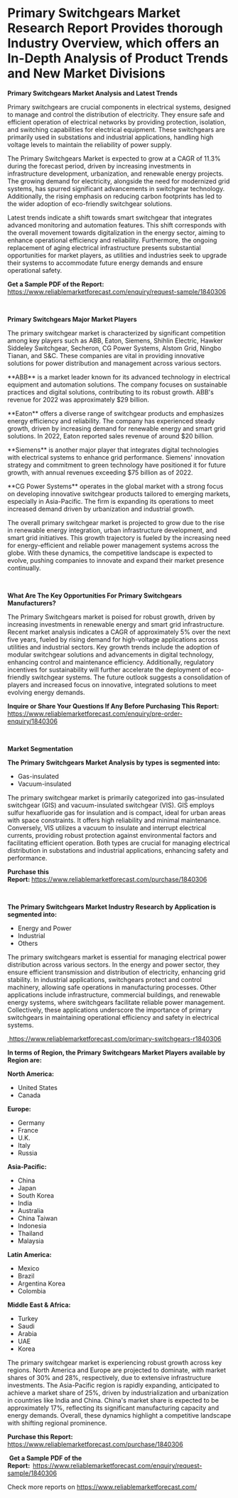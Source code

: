 <p><h1>Primary Switchgears Market Research Report Provides thorough Industry Overview, which offers an In-Depth Analysis of Product Trends and New Market Divisions</h1></p><p><strong>Primary Switchgears Market Analysis and Latest Trends</strong></p>
<p><p>Primary switchgears are crucial components in electrical systems, designed to manage and control the distribution of electricity. They ensure safe and efficient operation of electrical networks by providing protection, isolation, and switching capabilities for electrical equipment. These switchgears are primarily used in substations and industrial applications, handling high voltage levels to maintain the reliability of power supply.</p><p>The Primary Switchgears Market is expected to grow at a CAGR of 11.3% during the forecast period, driven by increasing investments in infrastructure development, urbanization, and renewable energy projects. The growing demand for electricity, alongside the need for modernized grid systems, has spurred significant advancements in switchgear technology. Additionally, the rising emphasis on reducing carbon footprints has led to the wider adoption of eco-friendly switchgear solutions.</p><p>Latest trends indicate a shift towards smart switchgear that integrates advanced monitoring and automation features. This shift corresponds with the overall movement towards digitalization in the energy sector, aiming to enhance operational efficiency and reliability. Furthermore, the ongoing replacement of aging electrical infrastructure presents substantial opportunities for market players, as utilities and industries seek to upgrade their systems to accommodate future energy demands and ensure operational safety.</p></p>
<p><strong>Get a Sample PDF of the Report:&nbsp;</strong> <a href="https://www.reliablemarketforecast.com/enquiry/request-sample/1840306?utm_campaign=3512&utm_medium=2&utm_source=Github&utm_content=ia&utm_term=12042025&utm_id=primary-switchgears">https://www.reliablemarketforecast.com/enquiry/request-sample/1840306</a></p>
<p>&nbsp;</p>
<p><strong>Primary Switchgears Major Market Players</strong></p>
<p><p>The primary switchgear market is characterized by significant competition among key players such as ABB, Eaton, Siemens, Shihlin Electric, Hawker Siddeley Switchgear, Secheron, CG Power Systems, Alstom Grid, Ningbo Tianan, and S&C. These companies are vital in providing innovative solutions for power distribution and management across various sectors.</p><p>**ABB** is a market leader known for its advanced technology in electrical equipment and automation solutions. The company focuses on sustainable practices and digital solutions, contributing to its robust growth. ABB's revenue for 2022 was approximately $29 billion.</p><p>**Eaton** offers a diverse range of switchgear products and emphasizes energy efficiency and reliability. The company has experienced steady growth, driven by increasing demand for renewable energy and smart grid solutions. In 2022, Eaton reported sales revenue of around $20 billion.</p><p>**Siemens** is another major player that integrates digital technologies with electrical systems to enhance grid performance. Siemens' innovation strategy and commitment to green technology have positioned it for future growth, with annual revenues exceeding $75 billion as of 2022.</p><p>**CG Power Systems** operates in the global market with a strong focus on developing innovative switchgear products tailored to emerging markets, especially in Asia-Pacific. The firm is expanding its operations to meet increased demand driven by urbanization and industrial growth.</p><p>The overall primary switchgear market is projected to grow due to the rise in renewable energy integration, urban infrastructure development, and smart grid initiatives. This growth trajectory is fueled by the increasing need for energy-efficient and reliable power management systems across the globe. With these dynamics, the competitive landscape is expected to evolve, pushing companies to innovate and expand their market presence continually.</p></p>
<p>&nbsp;</p>
<p><strong>What Are The Key Opportunities For Primary Switchgears Manufacturers?</strong></p>
<p><p>The Primary Switchgears market is poised for robust growth, driven by increasing investments in renewable energy and smart grid infrastructure. Recent market analysis indicates a CAGR of approximately 5% over the next five years, fueled by rising demand for high-voltage applications across utilities and industrial sectors. Key growth trends include the adoption of modular switchgear solutions and advancements in digital technology, enhancing control and maintenance efficiency. Additionally, regulatory incentives for sustainability will further accelerate the deployment of eco-friendly switchgear systems. The future outlook suggests a consolidation of players and increased focus on innovative, integrated solutions to meet evolving energy demands.</p></p>
<p><strong>Inquire or Share Your Questions If Any Before Purchasing This Report:</strong> <a href="https://www.reliablemarketforecast.com/enquiry/pre-order-enquiry/1840306?utm_campaign=3512&utm_medium=2&utm_source=Github&utm_content=ia&utm_term=12042025&utm_id=primary-switchgears">https://www.reliablemarketforecast.com/enquiry/pre-order-enquiry/1840306</a></p>
<p>&nbsp;</p>
<p><strong>Market Segmentation</strong></p>
<p><strong>The Primary Switchgears Market Analysis by types is segmented into:</strong></p>
<p><ul><li>Gas-insulated</li><li>Vacuum-insulated</li></ul></p>
<p><p>The primary switchgear market is primarily categorized into gas-insulated switchgear (GIS) and vacuum-insulated switchgear (VIS). GIS employs sulfur hexafluoride gas for insulation and is compact, ideal for urban areas with space constraints. It offers high reliability and minimal maintenance. Conversely, VIS utilizes a vacuum to insulate and interrupt electrical currents, providing robust protection against environmental factors and facilitating efficient operation. Both types are crucial for managing electrical distribution in substations and industrial applications, enhancing safety and performance.</p></p>
<p><strong>Purchase this Report:&nbsp;</strong><a href="https://www.reliablemarketforecast.com/purchase/1840306?utm_campaign=3512&utm_medium=2&utm_source=Github&utm_content=ia&utm_term=12042025&utm_id=primary-switchgears">https://www.reliablemarketforecast.com/purchase/1840306</a></p>
<p>&nbsp;</p>
<p><strong>The Primary Switchgears Market Industry Research by Application is segmented into:</strong></p>
<p><ul><li>Energy and Power</li><li>Industrial</li><li>Others</li></ul></p>
<p><p>The primary switchgears market is essential for managing electrical power distribution across various sectors. In the energy and power sector, they ensure efficient transmission and distribution of electricity, enhancing grid stability. In industrial applications, switchgears protect and control machinery, allowing safe operations in manufacturing processes. Other applications include infrastructure, commercial buildings, and renewable energy systems, where switchgears facilitate reliable power management. Collectively, these applications underscore the importance of primary switchgears in maintaining operational efficiency and safety in electrical systems.</p></p>
<p><a href="https://www.reliablemarketforecast.com/primary-switchgears-r1840306?utm_campaign=3512&utm_medium=2&utm_source=Github&utm_content=ia&utm_term=12042025&utm_id=primary-switchgears">&nbsp;https://www.reliablemarketforecast.com/primary-switchgears-r1840306</a></p>
<p><strong>In terms of Region, the Primary Switchgears Market Players available by Region are:</strong></p>
<p>
    <p> <strong> North America: </strong>
        <ul>
            <li>United States</li>
            <li>Canada</li>
        </ul>
        </p> 
    <p> <strong> Europe: </strong>
        <ul>
            <li>Germany</li>
            <li>France</li>
            <li>U.K.</li>
            <li>Italy</li>
            <li>Russia</li>
        </ul>
        </p> 
    <p> <strong> Asia-Pacific: </strong>
        <ul>
            <li>China</li>
            <li>Japan</li>
            <li>South Korea</li>
            <li>India</li>
            <li>Australia</li>
            <li>China Taiwan</li>
            <li>Indonesia</li>
            <li>Thailand</li>
            <li>Malaysia</li>
        </ul>
        </p> 
    <p> <strong> Latin America: </strong>
        <ul>
            <li>Mexico</li>
            <li>Brazil</li>
            <li>Argentina Korea</li>
            <li>Colombia</li>
        </ul>
        </p> 
    <p> <strong> Middle East & Africa: </strong>
        <ul>
            <li>Turkey</li>
            <li>Saudi</li>
            <li>Arabia</li>
            <li>UAE</li>
            <li>Korea</li>
        </ul>
    </p>
    </p>
<p><p>The primary switchgear market is experiencing robust growth across key regions. North America and Europe are projected to dominate, with market shares of 30% and 28%, respectively, due to extensive infrastructure investments. The Asia-Pacific region is rapidly expanding, anticipated to achieve a market share of 25%, driven by industrialization and urbanization in countries like India and China. China's market share is expected to be approximately 17%, reflecting its significant manufacturing capacity and energy demands. Overall, these dynamics highlight a competitive landscape with shifting regional prominence.</p></p>
<p><strong>Purchase this Report: </strong><a href="https://www.reliablemarketforecast.com/purchase/1840306?utm_campaign=3512&utm_medium=2&utm_source=Github&utm_content=ia&utm_term=12042025&utm_id=primary-switchgears">https://www.reliablemarketforecast.com/purchase/1840306</a></p>
<p>&nbsp;<strong>Get a Sample PDF of the Report:&nbsp;&nbsp;</strong><a href="https://www.reliablemarketforecast.com/enquiry/request-sample/1840306?utm_campaign=3512&utm_medium=2&utm_source=Github&utm_content=ia&utm_term=12042025&utm_id=primary-switchgears">https://www.reliablemarketforecast.com/enquiry/request-sample/1840306</a></p>
<p><strong></strong></p>
<p>Check more reports on <a href="https://www.reliablemarketforecast.com/?utm_campaign=3512&utm_medium=2&utm_source=Github&utm_content=ia&utm_term=12042025&utm_id=primary-switchgears">https://www.reliablemarketforecast.com/</a></p>